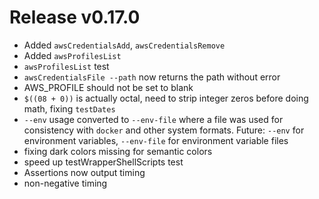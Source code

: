 # Release v0.17.0

- Added `awsCredentialsAdd`, `awsCredentialsRemove`
- Added `awsProfilesList`
- `awsProfilesList` test
- `awsCredentialsFile --path` now returns the path without error
- AWS_PROFILE should not be set to blank
- `$((08 + 0))` is actually octal, need to strip integer zeros before doing math, fixing `testDates`
- `--env` usage converted to `--env-file` where a file was used for consistency with `docker` and other system formats. Future: `--env` for environment variables, `--env-file` for environment variable files
- fixing dark colors missing for semantic colors
- speed up testWrapperShellScripts test
- Assertions now output timing
- non-negative timing
